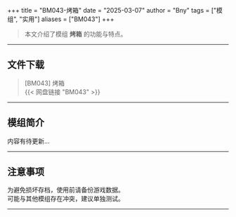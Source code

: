 +++
title = "BM043-烤箱"
date = "2025-03-07"
author = "Bny"
tags = ["模组", "实用"]
aliases = ["BM043"]
+++

> 本文介绍了模组 **烤箱** 的功能与特点。

---

## 文件下载

> [BM043] 烤箱  
{{< 网盘链接 "BM043" >}}  

---

## 模组简介

>  
内容有待更新...  

---

## 注意事项

>  
为避免损坏存档，使用前请备份游戏数据。  
可能与其他模组存在冲突，建议单独测试。  

---

